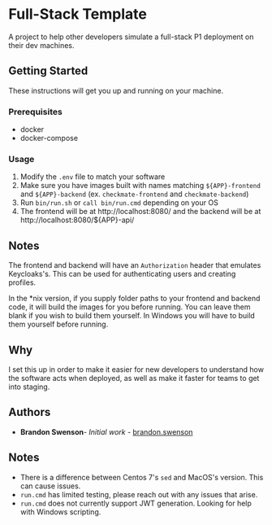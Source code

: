 # Full-Stack Template

A project to help other developers simulate a full-stack P1 deployment on their dev machines.

## Getting Started

These instructions will get you up and running on your machine.

### Prerequisites

* docker
* docker-compose

### Usage

1. Modify the ```.env``` file to match your software 
2. Make sure you have images built with names matching ```${APP}-frontend``` and ```${APP}-backend``` (ex. ```checkmate-frontend``` and ```checkmate-backend```)
3. Run ```bin/run.sh``` or ```call bin/run.cmd``` depending on your OS
4. The frontend will be at http://localhost:8080/ and the backend will be at http://localhost:8080/${APP}-api/

## Notes
The frontend and backend will have an ```Authorization``` header that emulates Keycloaks's. This can be used for authenticating users and creating profiles.

In the *nix version, if you supply folder paths to your frontend and backend code, it will build the images for you before running. You can leave them blank if you wish to build them yourself. In Windows you will have to build them yourself before running.

## Why

I set this up in order to make it easier for new developers to understand how the software acts when deployed, as well as make it faster for teams to get into staging.

## Authors

* **Brandon Swenson**- *Initial work* - [brandon.swenson](https://code.il2.dsop.io/brandon.swenson)

## Notes
* There is a difference between Centos 7's ```sed``` and MacOS's version. This can cause issues. 
* ```run.cmd``` has limited testing, please reach out with any issues that arise.
* ```run.cmd``` does not currently support JWT generation. Looking for help with Windows scripting.